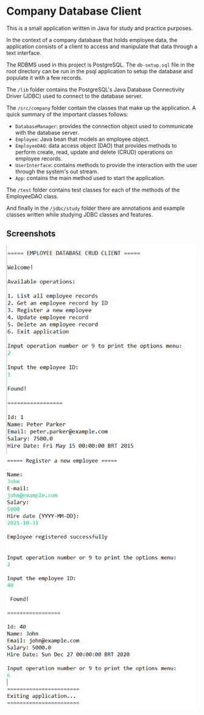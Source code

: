 # Company Database Client

This is a small application written in Java for study and practice purposes.

In the context of a company database that holds employee data, the application consists of a client to access and manipulate that data through a text interface.

The RDBMS used in this project is PostgreSQL. The `db-setup.sql` file in the root directory can be run in the psql application to setup the database and populate it with a few records.

The `/lib` folder contains the PostgreSQL's Java Database Connectivity Driver (JDBC) used to connect to the database server.

The `/src/company` folder contain the classes that make up the application. A quick summary of the important classes follows:

- `DatabaseManager`: provides the connection object used to communicate with the database server.
- `Employee`: Java bean that models an employee object.
- `EmployeeDAO`: data access object (DAO) that provides methods to perform create, read, update and delete (CRUD) operations on employee records.
- `UserInterface`: contains methods to provide the interaction with the user through the system's out stream.
- `App`: contains the main method used to start the application.

The `/test` folder contains test classes for each of the methods of the EmployeeDAO class.

And finally in the `/jdbc/study` folder there are annotations and example classes written while studying JDBC classes and features.

## Screenshots
<img src="./docs/screenshot1.png" width=500px />
<img src="./docs/screenshot2.png" width=500px />
